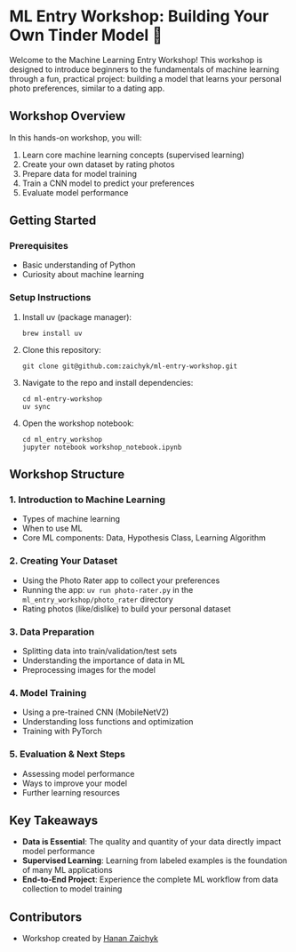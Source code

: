 # ML Entry Workshop: Building Your Own Tinder Model 🚀

Welcome to the Machine Learning Entry Workshop! This workshop is designed to introduce beginners to the fundamentals of machine learning through a fun, practical project: building a model that learns your personal photo preferences, similar to a dating app.

## Workshop Overview

In this hands-on workshop, you will:

1. Learn core machine learning concepts (supervised learning)
2. Create your own dataset by rating photos
3. Prepare data for model training
4. Train a CNN model to predict your preferences
5. Evaluate model performance

## Getting Started

### Prerequisites

- Basic understanding of Python
- Curiosity about machine learning

### Setup Instructions

1. Install uv (package manager):
   ```
   brew install uv
   ```

2. Clone this repository:
   ```
   git clone git@github.com:zaichyk/ml-entry-workshop.git
   ```

3. Navigate to the repo and install dependencies:
   ```
   cd ml-entry-workshop
   uv sync
   ```

4. Open the workshop notebook:
   ```
   cd ml_entry_workshop
   jupyter notebook workshop_notebook.ipynb
   ```

## Workshop Structure

### 1. Introduction to Machine Learning
- Types of machine learning
- When to use ML
- Core ML components: Data, Hypothesis Class, Learning Algorithm

### 2. Creating Your Dataset
- Using the Photo Rater app to collect your preferences
- Running the app: `uv run photo-rater.py` in the `ml_entry_workshop/photo_rater` directory
- Rating photos (like/dislike) to build your personal dataset

### 3. Data Preparation
- Splitting data into train/validation/test sets
- Understanding the importance of data in ML
- Preprocessing images for the model

### 4. Model Training
- Using a pre-trained CNN (MobileNetV2)
- Understanding loss functions and optimization
- Training with PyTorch

### 5. Evaluation & Next Steps
- Assessing model performance
- Ways to improve your model
- Further learning resources

## Key Takeaways

- **Data is Essential**: The quality and quantity of your data directly impact model performance
- **Supervised Learning**: Learning from labeled examples is the foundation of many ML applications
- **End-to-End Project**: Experience the complete ML workflow from data collection to model training

## Contributors

- Workshop created by [Hanan Zaichyk](https://github.com/zaichyk)